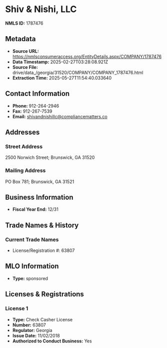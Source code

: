 # Shiv & Nishi, LLC

**NMLS ID:** 1787476

## Metadata
- **Source URL:** https://nmlsconsumeraccess.org/EntityDetails.aspx/COMPANY/1787476
- **Data Timestamp:** 2025-02-27T03:28:08.921Z
- **Source File:** drive/data_/georgia/31520/COMPANY/COMPANY_1787476.html
- **Extraction Time:** 2025-05-27T11:54:40.033640

## Contact Information
- **Phone:** 912-264-2946
- **Fax:** 912-267-7539
- **Email:** shivandnishillc@compliancematters.co

## Addresses
### Street Address
2500 Norwich Street; Brunswick, GA 31520

### Mailing Address
PO Box 781; Brunswick, GA 31521

## Business Information
- **Fiscal Year End:** 12/31

## Trade Names & History
### Current Trade Names
- License/Registration #: 63807

## MLO Information
- **Type:** sponsored

## Licenses & Registrations

### License 1
- **Type:** Check Casher License
- **Number:** 63807
- **Regulator:** Georgia
- **Issue Date:** 11/02/2018
- **Authorized to Conduct Business:** Yes
